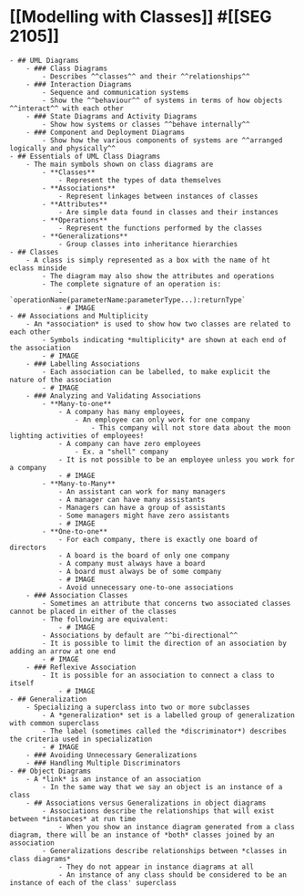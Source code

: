 # [[Modelling with Classes]] #[[SEG 2105]]
	- ## UML Diagrams
		- ### Class Diagrams
			- Describes ^^classes^^ and their ^^relationships^^
		- ### Interaction Diagrams
			- Sequence and communication systems
			- Show the ^^behaviour^^ of systems in terms of how objects ^^interact^^ with each other
		- ### State Diagrams and Activity Diagrams
			- Show how systems or classes ^^behave internally^^
		- ### Component and Deployment Diagrams
			- Show how the various components of systems are ^^arranged logically and physically^^
	- ## Essentials of UML Class Diagrams
		- The main symbols shown on class diagrams are
			- **Classes**
				- Represent the types of data themselves
			- **Associations**
				- Represent linkages between instances of classes
			- **Attributes**
				- Are simple data found in classes and their instances
			- **Operations**
				- Represent the functions performed by the classes
			- **Generalizations**
				- Group classes into inheritance hierarchies
	- ## Classes
		- A class is simply represented as a box with the name of ht eclass minside
			- The diagram may also show the attributes and operations
			- The complete signature of an operation is:
				- `operationName(parameterName:parameterType...):returnType`
				- # IMAGE
	- ## Associations and Multiplicity
		- An *association* is used to show how two classes are related to each other
			- Symbols indicating *multiplicity* are shown at each end of the association
			- # IMAGE
		- ### Labelling Associations
			- Each association can be labelled, to make explicit the nature of the association
			- # IMAGE
		- ### Analyzing and Validating Associations
			- **Many-to-one**
				- A company has many employees,
					- An employee can only work for one company
						- This company will not store data about the moon lighting activities of employees!
				- A company can have zero employees
					- Ex. a "shell" company
				- It is not possible to be an employee unless you work for a company
				- # IMAGE
			- **Many-to-Many**
				- An assistant can work for many managers
				- A manager can have many assistants
				- Managers can have a group of assistants
				- Some managers might have zero assistants
				- # IMAGE
			- **One-to-one**
				- For each company, there is exactly one board of directors
				- A board is the board of only one company
				- A company must always have a board
				- A board must always be of some company
				- # IMAGE
				- Avoid unnecessary one-to-one associations
		- ### Association Classes
			- Sometimes an attribute that concerns two associated classes cannot be placed in either of the classes
			- The following are equivalent:
				- # IMAGE
			- Associations by default are ^^bi-directional^^
			- It is possible to limit the direction of an association by adding an arrow at one end
			- # IMAGE
		- ### Reflexive Association
			- It is possible for an association to connect a class to itself
				- # IMAGE
	- ## Generalization
		- Specializing a superclass into two or more subclasses
			- A *generalization* set is a labelled group of generalization with common superclass
			- The label (sometimes called the *discriminator*) describes the criteria used in specialization
			- # IMAGE
		- ### Avoiding Unnecessary Generalizations
		- ### Handling Multiple Discriminators
	- ## Object Diagrams
		- A *link* is an instance of an association
			- In the same way that we say an object is an instance of a class
		- ## Associations versus Generalizations in object diagrams
			- Associations describe the relationships that will exist between *instances* at run time
				- When you show an instance diagram generated from a class diagram, there will be an instance of *both* classes joined by an association
			- Generalizations describe relationships between *classes in class diagrams*
				- They do not appear in instance diagrams at all
				- An instance of any class should be considered to be an instance of each of the class' superclass
